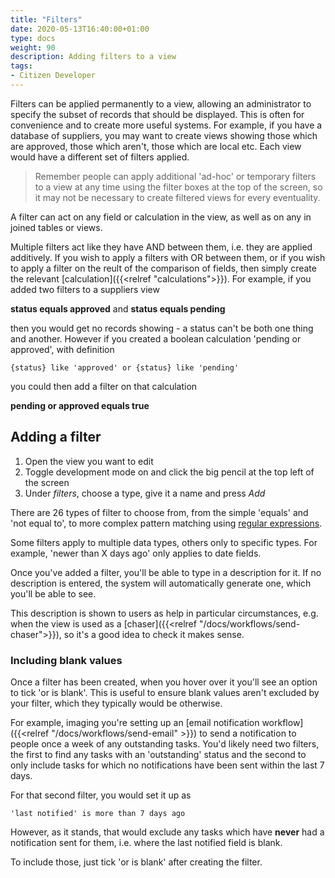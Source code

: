 ```yaml
---
title: "Filters"
date: 2020-05-13T16:40:00+01:00
type: docs
weight: 90
description: Adding filters to a view
tags:
- Citizen Developer
---
```

Filters can be applied permanently to a view, allowing an administrator to specify the subset of records that should be displayed. This is often for convenience and to create more useful systems. For example, if you have a database of suppliers, you may want to create views showing those which are approved, those which aren't, those which are local etc. Each view would have a different set of filters applied.

> Remember people can apply additional 'ad-hoc' or temporary filters to a view at any time using the filter boxes at the top of the screen, so it may not be necessary to create filtered views for every eventuality.

A filter can act on any field or calculation in the view, as well as on any in joined tables or views.

Multiple filters act like they have AND between them, i.e. they are applied additively. If you wish to apply a filters with OR between them, or if you wish to apply a filter on the reult of the comparison of fields, then simply create the relevant [calculation]({{<relref "calculations">}}). For example, if you added two filters to a suppliers view

**status equals approved** and **status equals pending**

then you would get no records showing - a status can't be both one thing and another. However if you created a boolean calculation 'pending or approved', with definition

`{status} like 'approved' or {status} like 'pending'`

you could then add a filter on that calculation

**pending or approved equals true**

## Adding a filter
1. Open the view you want to edit
2. Toggle development mode on and click the big pencil at the top left of the screen
3. Under _filters_, choose a type, give it a name and press _Add_


There are 26 types of filter to choose from, from the simple 'equals' and 'not equal to', to more complex pattern matching using [regular expressions](https://www.postgresql.org/docs/current/functions-matching.html#FUNCTIONS-POSIX-REGEXP).

Some filters apply to multiple data types, others only to specific types. For example, 'newer than X days ago' only applies to date fields.

Once you've added a filter, you'll be able to type in a description for it. If no description is entered, the system will automatically generate one, which you'll be able to see.

This description is shown to users as help in particular circumstances, e.g. when the view is used as a [chaser]({{<relref "/docs/workflows/send-chaser">}}), so it's a good idea to check it makes sense.

### Including blank values
Once a filter has been created, when you hover over it you'll see an option to tick 'or is blank'. This is useful to ensure blank values aren't excluded by your filter, which they typically would be otherwise.

For example, imaging you're setting up an [email notification workflow]({{<relref "/docs/workflows/send-email" >}}) to send a notification to people once a week of any outstanding tasks. You'd likely need two filters, the first to find any tasks with an 'outstanding' status and the second to only include tasks for which no notifications have been sent within the last 7 days.

For that second filter, you would set it up as

    'last notified' is more than 7 days ago

However, as it stands, that would exclude any tasks which have **never** had a notification sent for them, i.e. where the last notified field is blank.

To include those, just tick 'or is blank' after creating the filter.

